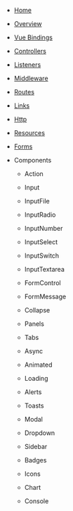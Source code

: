 * [Home](/)
* [Overview](pages/overview.md)
* [Vue Bindings](pages/binding.md)
* [Controllers](pages/controllers.md)
* [Listeners](pages/listeners.md)
* [Middleware](pages/middleware.md)
* [Routes](pages/routes.md)
* [Links](pages/links.md)
* [Http](pages/http.md)

* [Resources](pages/resources.md)
* [Forms](pages/forms.md)

* Components
    - Action
    - Input
    - InputFile
    - InputRadio
    - InputNumber
    - InputSelect
    - InputSwitch
    - InputTextarea
    - FormControl
    - FormMessage
    
    - Collapse
    - Panels
    - Tabs
    - Async
    - Animated
    - Loading
    - Alerts
    - Toasts
    - Modal
    - Dropdown
    - Sidebar
    - Badges
    - Icons
    - Chart
    - Console

